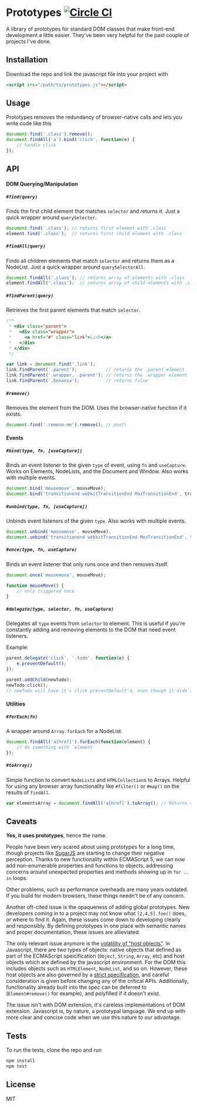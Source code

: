 # Prototypes [![Circle CI](https://circleci.com/gh/rosszurowski/prototypes.svg?style=svg&circle-token=fefa1c159577625b6f3035b52701f4c19ced961f)](https://circleci.com/gh/rosszurowski/prototypes)

A library of prototypes for standard DOM classes that make front-end development a little easier. They've been very helpful for the past couple of projects I've done.

## Installation

Download the repo and link the javascript file into your project with
```html
<script src="/path/to/prototypes.js"></script>
```

## Usage

Prototypes removes the redundancy of browser-native calls and lets you write code like this
```javascript
document.find('.class').remove();
document.findAll('a').bind('click', function(e) {
	// handle click
});
```

## API

#### DOM Querying/Manipulation

##### `#find(query)`

Finds the first child element that matches `selector` and returns it. Just a quick wrapper around `querySelector`.

```javascript
document.find('.class'); // returns first element with .class
element.find('.class');  // returns first child element with .class
```

##### `#findAll(query)`

Finds all children elements that match `selector` and returns them as a NodeList. Just a quick wrapper around `querySelectorAll`.

```javascript
document.findAll('.class'); // returns array of elements with .class
element.findAll('.class');  // returns array of child elements with .class
```

##### `#findParent(query)`

Retrieves the first parent elements that match `selector`.

```javascript
/**
 * <div class="parent">
 *   <div class="wrapper">
 *     <a href="#" class="link">Link</a>
 *   </div>
 * </div>
 */

var link = document.find('.link');
link.findParent('.parent');           // returns the .parent element
link.findParent('.wrapper, .parent'); // returns the .wrapper element
link.findParent('.bonanza');          // returns false
```

##### `#remove()`

Removes the element from the DOM. Uses the browser-native function if it exists.

```javascript
document.find('.remove-me').remove(); // poof!
```

#### Events

##### `#bind(type, fn, [useCapture])`

Binds an event listener to the given `type` of event, using `fn` and `useCapture`. Works on Elements, NodeLists, and the Document and Window. Also works with multiple events.

```javascript
document.bind('mousemove', mouseMove);
document.bind('transitionend webkitTransitionEnd MozTransitionEnd', transitionEnd);
```

##### `#unbind(type, fn, [useCapture])`

Unbinds event listeners of the given `type`. Also works with multiple events.

```javascript
document.unbind('mousemove', mouseMove);
document.unbind('transitionend webkitTransitionEnd MozTransitionEnd', transitionEnd);
```

##### `#once(type, fn, useCapture)`

Binds an event listener that only runs once and then removes itself.

```javascript
document.once('mousemove', mouseMove);

function mouseMove() {
	// only triggered once
}

```

##### `#delegate(type, selector, fn, useCapture)`

Delegates all `type` events from `selector` to element. This is useful if you're constantly adding and removing elements to the DOM that need event listeners.

Example:
```javascript
parent.delegate('click', '.todo', function(e) {
	e.preventDefault();
});

parent.addChild(newTodo);
newTodo.click();
// newTodo will have it's click preventDefault'd, even though it didn't exist when we assigned the listener
```

#### Utilities

##### `#forEach(fn)`

A wrapper around `Array.forEach` for a NodeList.

```javascript
document.findAll('a[href]').forEach(function(element) {
	// do something with `element`
});
```

##### `#toArray()`

Simple function to convert `NodeList`s and `HTMLCollection`s to Arrays. Helpful for using any browser array functionality like `#filter()` or `#map()` on the results of `findAll`.

```javascript
var elementsArray = document.findAll('a[href]').toArray(); // Returns an Array rather than the usual NodeList
```

## Caveats

**Yes, it uses prototypes**, hence the name.

People have been very scared about using prototypes for a long time, though projects like [SugarJS](http://sugarjs.com) are starting to change their negative perception. Thanks to new functionality within ECMAScript 5, we can now add non-enumerable properties and functions to objects, addressing concerns around unexpected properties and methods showing up in `for .. in` loops.

Other problems, such as performance overheads are many years outdated. If you build for modern browsers, these things needn't be of any concern.

Another oft-cited issue is the opaqueness of adding global prototypes. New developers coming in to a project may not know what `[2,4,5].foo()` does, or where to find it. Again, these issues come down to developing clearly and responsibly. By defining prototypes in one place with semantic names and proper documentation, these issues are allieviated.

The only relevant issue anymore is the [volatility of "host objects"](http://sugarjs.com/native#modifying_host_objects). In Javascript, there are two types of objects: native objects that defined as part of the ECMAScript speicification (`Object`, `String`, `Array`, etc) and host objects which are defined by the javascript environment. For the DOM this includes objects such as `HTMLElement`, `NodeList`, and so on. However, these host objects are also governed by a [strict specification](http://www.w3.org/TR/dom/), and careful consideration is given before changing any of the critical APIs. Additionally, functionality already built into the spec can be deferred to (`Element#remove()` for example), and polyfilled if it doesn't exist.

The issue isn't with DOM extension, it's careless implementations of DOM extension. Javascript is, by nature, a prototypal language. We end up with more clear and concise code when we use this nature to our advantage.


## Tests

To run the tests, clone the repo and run

```bash
npm install
npm test
```

## License

MIT